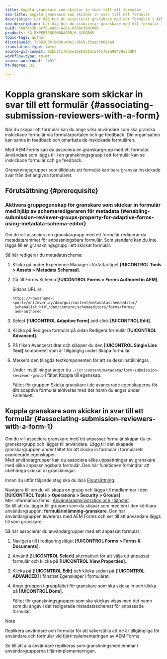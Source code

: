 ```yaml
---
title: Koppla granskare som skickar in svar till ett formulär
seo-title: Koppla granskare som skickar in svar till ett formulär
description: Lär dig hur du associerar granskare med ett formulär i AEM Forms. Associerade granskare granskar ett formulär som skickats via formulärportalen.
seo-description: Lär dig hur du associerar granskare med ett formulär i AEM Forms. Associerade granskare granskar ett formulär som skickats via formulärportalen.
uuid: 66834c2b-ae70-4a6e-ae8e-07d0e38de06b
products: SG_EXPERIENCEMANAGER/6.4/FORMS
topic-tags: author
discoiquuid: 7c39383b-b430-40a1-9bcb-f5aaccb616ad
translation-type: tm+mt
source-git-commit: e2bb2f17035e16864b1dc54f5768a99429a3dd9f
workflow-type: tm+mt
source-wordcount: '491'
ht-degree: 0%

---
```



# Koppla granskare som skickar in svar till ett formulär  {#associating-submission-reviewers-with-a-form}

När du skapar ett formulär kan du ange vilka användare som ska granska inskickade formulär via formulärportalen och ge feedback. Din organisation kan samla in feedback och omarbeta de inskickade formulären.

Med AEM Forms kan du associera en granskargrupp med ett formulär. Användare som läggs till i en granskningsgrupp i ett formulär kan se inskickade formulär och ge feedback.

Granskningsgrupper som tilldelats ett formulär kan bara granska inskickade svar från det angivna formuläret.

## Förutsättning {#prerequisite}

### Aktivera gruppegenskap för granskare som skickar in formulär med hjälp av schemaredigeraren för metadata {#enabling-submission-reviewer-groups-property-for-adaptive-forms-using-metadata-schema-editor}

Om du vill associera en granskargrupp med ett formulär redigerar du metadatarammet för anpassningsbara formulär. Som standard kan du inte lägga till en granskningsgrupp i ett skickat formulär.

Så här redigerar du metadataschema:

1. Klicka på under Experience Manager i författarläget **[!UICONTROL Tools > Assets > Metadata Schemas]**.
1. Gå till Forms Schema **[!UICONTROL Forms > Forms Authored in AEM]**.

   Sidans URL är:

   ```
   https://<hostname>:<port>/mnt/overlay/dam/gui/content/metadataschemaeditor/
    schemalist.html/dam/content/schemaeditors/forms/forms/
    aem-authored
   ```

1. Select **[!UICONTROL Adaptive Form]** and click **[!UICONTROL Edit]**.
1. Klicka på Redigera formulär på sidan Redigera formulär **[!UICONTROL Advanced]**.
1. På fliken Avancerat drar och släpper du den **[!UICONTROL Single Line Text]** komponent som är tillgänglig under Skapa formulär.
1. Markera den tillagda textkomponenten för att se dess inställningar.

   Under Inställningar anger du `./jcr:content/metadata/form-submission-reviewer-group` i fältet Koppla till egenskap.

   Fältet för gruppen Skicka granskare i de avancerade egenskaperna för ditt adaptiva formulär aktiveras med det namn du anger under Fältetikett.

## Koppla granskare som skickar in svar till ett formulär {#associating-submission-reviewers-with-a-form-1}

Om du vill associera granskare med ett anpassat formulär skapar du en granskargrupp och lägger till användare. Lägg till den skapade granskargruppen under fältet för att skicka in formulär i formulärets avancerade egenskaper.\
Med användargrupper kan du associera olika uppsättningar av granskare med olika anpassningsbara formulär. Den här funktionen förhindrar att obehöriga skickar in granskningar.

Innan du utför följande steg ska du läsa [Förutsättning](/help/forms/using/adding-reviewers-form.md#prerequisite).

Navigera till om du vill skapa en grupp och lägga till medlemmar i den **[!UICONTROL Tools > Operations > Security > Groups]**.\
Mer information finns i [Användaradministration och -tjänster](/help/sites-administering/security.md).\
Se till att du lägger till gruppen som du skapar som medlem i den körklara användargruppen: **formulärinlämning-granskare**. Den här användargruppen levereras med AEM Forms och ser till att användare läggs till som granskare.

Så här associerar du användargrupper med ett anpassat formulär:

1. Navigera till i redigeringsläget **[!UICONTROL Forms > Forms & Documents]**.
1. Använd **[!UICONTROL Select]** alternativet för att välja ett anpassat formulär och klicka på **[!UICONTROL View Properties]**.
1. Klicka på **[!UICONTROL Edit]** och klicka sedan på **[!UICONTROL ADVANCED]** i fönstret Egenskaper i formuläret.
1. Ange gruppen i gruppfältet för granskare som ska skicka in och klicka på **[!UICONTROL Done]**.

   Fältet för granskningsgruppen som ska skickas visas med det namn som du angav i det redigerade metadataschemat för anpassade formulär.

>[!NOTE]
>
>Replikera användare och formulär för att säkerställa att de är tillgängliga för användare och formulär vid fjärrimplementeringen av AEM Forms.
>
>Se till att alla användare replikeras som granskningsmedlemmar i användargrupperna i fjärrimplementeringen.


